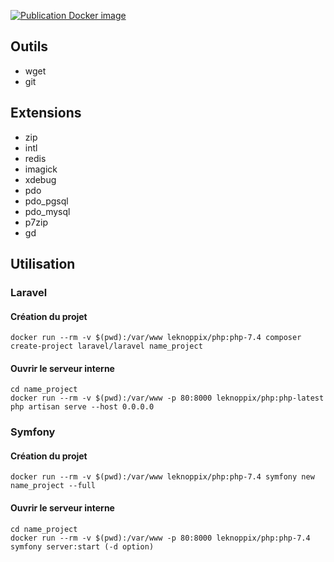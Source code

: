 [![Publication Docker image](https://github.com/leknoppix/php/actions/workflows/push.yml/badge.svg)](https://github.com/leknoppix/php/actions/workflows/push.yml)

## Outils

- wget
- git

## Extensions

- zip
- intl
- redis
- imagick
- xdebug
- pdo
- pdo_pgsql
- pdo_mysql
- p7zip
- gd

## Utilisation

### Laravel

#### Création du projet

```
docker run --rm -v $(pwd):/var/www leknoppix/php:php-7.4 composer create-project laravel/laravel name_project
```

#### Ouvrir le serveur interne

```
cd name_project
docker run --rm -v $(pwd):/var/www -p 80:8000 leknoppix/php:php-latest php artisan serve --host 0.0.0.0
```

### Symfony

#### Création du projet

```
docker run --rm -v $(pwd):/var/www leknoppix/php:php-7.4 symfony new name_project --full
```

#### Ouvrir le serveur interne

```
cd name_project
docker run --rm -v $(pwd):/var/www -p 80:8000 leknoppix/php:php-7.4 symfony server:start (-d option)
```
